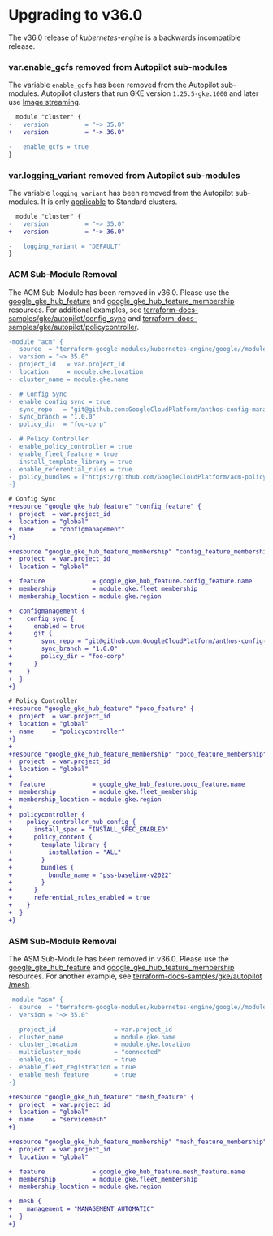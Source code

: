 # Upgrading to v36.0
The v36.0 release of *kubernetes-engine* is a backwards incompatible release.

### var.enable_gcfs removed from Autopilot sub-modules
The variable `enable_gcfs` has been removed from the Autopilot sub-modules. Autopilot clusters that run GKE version `1.25.5-gke.1000` and later use [Image streaming](https://cloud.google.com/kubernetes-engine/docs/how-to/image-streaming).

```diff
  module "cluster" {
-   version          = "~> 35.0"
+   version          = "~> 36.0"

-   enable_gcfs = true
}
```

### var.logging_variant removed from Autopilot sub-modules
The variable `logging_variant` has been removed from the Autopilot sub-modules. It is only [applicable](https://cloud.google.com/kubernetes-engine/docs/how-to/adjust-log-throughput) to Standard clusters.

```diff
  module "cluster" {
-   version          = "~> 35.0"
+   version          = "~> 36.0"

-   logging_variant = "DEFAULT"
}
```

### ACM Sub-Module Removal
The ACM Sub-Module has been removed in v36.0.  Please use the [google_gke_hub_feature](https://registry.terraform.io/providers/hashicorp/google/latest/docs/resources/gke_hub_feature#example-usage---enable-fleet-default-member-config-configmanagement) and [google_gke_hub_feature_membership](https://registry.terraform.io/providers/hashicorp/google/latest/docs/resources/gke_hub_feature_membership#example-usage---config-management-with-git) resources.  For additional examples, see [terraform-docs-samples/gke/autopilot/config_sync](https://github.com/terraform-google-modules/terraform-docs-samples/tree/main/gke/autopilot/config_sync) and [terraform-docs-samples/gke/autopilot/policycontroller](https://github.com/terraform-google-modules/terraform-docs-samples/tree/main/gke/autopilot/policycontroller).


```diff
-module "acm" {
-  source  = "terraform-google-modules/kubernetes-engine/google//modules/acm"
-  version = "~> 35.0"
-  project_id   = var.project_id
-  location     = module.gke.location
-  cluster_name = module.gke.name

-  # Config Sync
-  enable_config_sync = true
-  sync_repo   = "git@github.com:GoogleCloudPlatform/anthos-config-management-samples.git"
-  sync_branch = "1.0.0"
-  policy_dir  = "foo-corp"

-  # Policy Controller
-  enable_policy_controller = true
-  enable_fleet_feature = true
-  install_template_library = true
-  enable_referential_rules = true
-  policy_bundles = ["https://github.com/GoogleCloudPlatform/acm-policy-controller-library.git/bundles/pss-baseline-v2022"]
-}

# Config Sync
+resource "google_gke_hub_feature" "config_feature" {
+  project  = var.project_id
+  location = "global"
+  name     = "configmanagement"
+}

+resource "google_gke_hub_feature_membership" "config_feature_membership" {
+  project  = var.project_id
+  location = "global"

+  feature             = google_gke_hub_feature.config_feature.name
+  membership          = module.gke.fleet_membership
+  membership_location = module.gke.region

+  configmanagement {
+    config_sync {
+      enabled = true
+      git {
+        sync_repo = "git@github.com:GoogleCloudPlatform/anthos-config-management-samples.git"
+        sync_branch = "1.0.0"
+        policy_dir = "foo-corp"
+      }
+    }
+  }
+}

# Policy Controller
+resource "google_gke_hub_feature" "poco_feature" {
+  project  = var.project_id
+  location = "global"
+  name     = "policycontroller"
+}
+
+resource "google_gke_hub_feature_membership" "poco_feature_membership" {
+  project  = var.project_id
+  location = "global"
+
+  feature             = google_gke_hub_feature.poco_feature.name
+  membership          = module.gke.fleet_membership
+  membership_location = module.gke.region
+
+  policycontroller {
+    policy_controller_hub_config {
+      install_spec = "INSTALL_SPEC_ENABLED"
+      policy_content {
+        template_library {
+          installation = "ALL"
+        }
+        bundles {
+          bundle_name = "pss-baseline-v2022"
+        }
+      }
+      referential_rules_enabled = true
+    }
+  }
+}
```

### ASM Sub-Module Removal
The ASM Sub-Module has been removed in v36.0.  Please use the [google_gke_hub_feature](https://registry.terraform.io/providers/hashicorp/google/latest/docs/resources/gke_hub_feature#example-usage---enable-fleet-default-member-config-service-mesh) and [google_gke_hub_feature_membership](https://registry.terraform.io/providers/hashicorp/google/latest/docs/resources/gke_hub_feature_membership#example-usage---service-mesh) resources.  For another example, see [terraform-docs-samples/gke/autopilot
/mesh](https://github.com/terraform-google-modules/terraform-docs-samples/tree/main/gke/autopilot/mesh).


```diff
-module "asm" {
-  source  = "terraform-google-modules/kubernetes-engine/google//modules/asm"
-  version = "~> 35.0"

-  project_id                = var.project_id
-  cluster_name              = module.gke.name
-  cluster_location          = module.gke.location
-  multicluster_mode         = "connected"
-  enable_cni                = true
-  enable_fleet_registration = true
-  enable_mesh_feature       = true
-}

+resource "google_gke_hub_feature" "mesh_feature" {
+  project  = var.project_id
+  location = "global"
+  name     = "servicemesh"
+}

+resource "google_gke_hub_feature_membership" "mesh_feature_membership" {
+  project  = var.project_id
+  location = "global"

+  feature             = google_gke_hub_feature.mesh_feature.name
+  membership          = module.gke.fleet_membership
+  membership_location = module.gke.region

+  mesh {
+    management = "MANAGEMENT_AUTOMATIC"
+  }
+}
```

